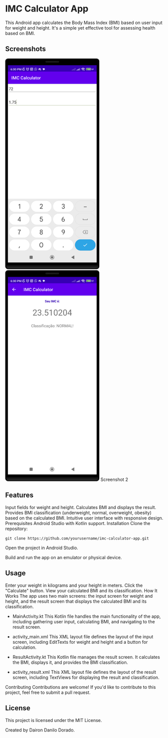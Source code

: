# IMC Calculator App
This Android app calculates the Body Mass Index (BMI) based on user input for weight and height. It's a simple yet effective tool for assessing health based on BMI.

## Screenshots
<img src="/results/image2.png" width="300"><img src="/results/image3.png" width="300">
Screenshot 2

## Features
Input fields for weight and height.
Calculates BMI and displays the result.
Provides BMI classification (underweight, normal, overweight, obesity) based on the calculated BMI.
Intuitive user interface with responsive design.
Prerequisites
Android Studio with Kotlin support.
Installation
Clone the repository:


```
git clone https://github.com/yourusername/imc-calculator-app.git
```
Open the project in Android Studio.

Build and run the app on an emulator or physical device.

## Usage
Enter your weight in kilograms and your height in meters.
Click the "Calculate" button.
View your calculated BMI and its classification.
How It Works
The app uses two main screens: the input screen for weight and height, and the result screen that displays the calculated BMI and its classification.

* MainActivity.kt
This Kotlin file handles the main functionality of the app, including gathering user input, calculating BMI, and navigating to the result screen.


* activity_main.xml
This XML layout file defines the layout of the input screen, including EditTexts for weight and height and a button for calculation.


* ResultActivity.kt
This Kotlin file manages the result screen. It calculates the BMI, displays it, and provides the BMI classification.


* activity_result.xml
This XML layout file defines the layout of the result screen, including TextViews for displaying the result and classification.

Contributing
Contributions are welcome! If you'd like to contribute to this project, feel free to submit a pull request.

## License
This project is licensed under the MIT License.


Created by Dairon Danilo Dorado.


